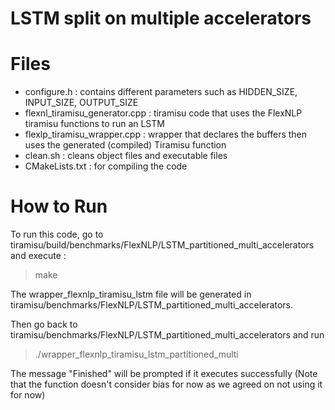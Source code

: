 # LSTM split on multiple accelerators
# Files
  - configure.h : contains different parameters such as HIDDEN_SIZE, INPUT_SIZE, OUTPUT_SIZE
  - flexnl_tiramisu_generator.cpp : tiramisu code that uses the FlexNLP tiramisu functions to run an LSTM
  - flexlp_tiramisu_wrapper.cpp : wrapper that declares the buffers then uses the generated (compiled) Tiramisu function
  - clean.sh : cleans object files and executable files
  - CMakeLists.txt : for compiling the code

# How to Run
To run this code, go to tiramisu/build/benchmarks/FlexNLP/LSTM_partitioned_multi_accelerators and execute :

> make

The wrapper_flexnlp_tiramisu_lstm file will be generated in tiramisu/benchmarks/FlexNLP/LSTM_partitioned_multi_accelerators.

Then go back to tiramisu/benchmarks/FlexNLP/LSTM_partitioned_multi_accelerators and run

> ./wrapper_flexnlp_tiramisu_lstm_partitioned_multi

The message "Finished" will  be prompted if it executes successfully (Note that the function doesn't consider bias for now as we agreed on not using it for now)
